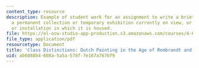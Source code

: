 ```yaml
---
content_type: resource
description: Example of student work for an assignment to write a brief review of
  a permanent collection or temporary exhibition currently on view, or the building
  or installation in which it is housed.
file: https://ol-ocw-studio-app-production.s3.amazonaws.com/courses/4-661-theory-and-method-in-the-study-of-architecture-and-art-fall-2015/ab6088b4608a5a5a578f7e167a7676f9_MIT4_661F15_Distinction.pdf
file_type: application/pdf
resourcetype: Document
title: 'Class Distinctions: Dutch Painting in the Age of Rembrandt and Vermeer'
uid: ab6088b4-608a-5a5a-578f-7e167a7676f9
---
```

